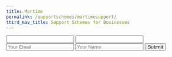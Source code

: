 ```yaml
---
title: Martime
permalink: /supportschemes/martimesupport/
third_nav_title: Support Schemes for Businesses
---
```


<form accept-charset="UTF-8" action="" method="POST">
<input type="text" name="tourName" value="">
<input type="text" name="tourPrice" value="">
<input type="email" name="email" placeholder="Your Email">
<input type="text" name="name" placeholder="Your Name">
<button type="submit">Submit</button>
</form>

<script>
// this script will automatically fill name and price fields 
// depending on what's passed in the url
var fillForm = function () {
    var queryString = document.location.search.split("+").join(" ");
    var params = {}, tokens, re = /[?&]?([^=]+)=([^&]*)/g;

    while (tokens = re.exec(queryString)) {
        params[decodeURIComponent(tokens[1])] = decodeURIComponent(tokens[2]);
    }

    if (params.n == undefined && params.p == undefined){
        // no value in the query string
        // here you have to manage this use case : redirect or print a message to user
    }else{
        // filling form fields with query string values
        document.getElementsByName('tourName')[0].value = params.n;
        document.getElementsByName('tourPrice')[0].value = params.p;
    }
} ();
</script>